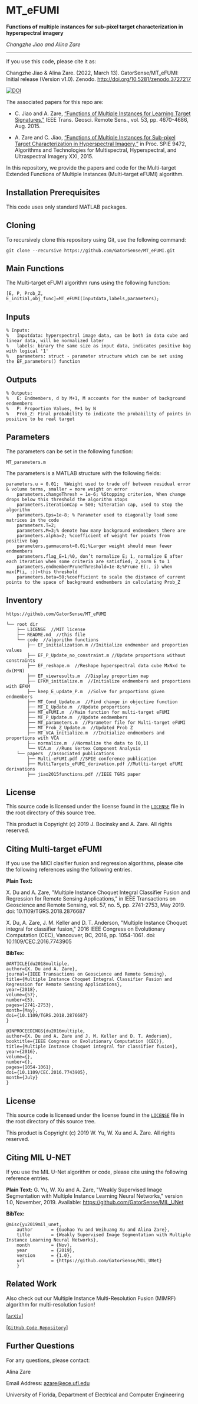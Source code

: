 # MT_eFUMI
**Functions of multiple instances for sub-pixel target characterization
in hyperspectral imagery**

_Changzhe Jiao and Alina Zare_

___

If you use this code, please cite it as:

Changzhe Jiao & Alina Zare. (2022, March 13). GatorSense/MT_eFUMI: Initial release (Version v1.0). Zenodo. http://doi.org/10.5281/zenodo.3727217 

[![DOI](https://zenodo.org/badge/126838417.svg)](https://zenodo.org/badge/latestdoi/126838417)

The associated papers for this repo are: 

- C. Jiao and A. Zare, [“Functions of Multiple Instances for Learning Target Signatures,”](https://faculty.eng.ufl.edu/machine-learning/2015/08/jiao2015functions/) IEEE Trans. Geosci. Remote Sens., vol. 53, pp. 4670-4686, Aug. 2015.

- A. Zare and C. Jiao, [“Functions of Multiple Instances for Sub-pixel Target Characterization in Hyperspectral Imagery,”](https://faculty.eng.ufl.edu/machine-learning/2015/05/zare2015functions/) in Proc. SPIE 9472, Algorithms and Technologies for Multispectral, Hyperspectral, and Ultraspectral Imagery XXI, 2015.

In this repository, we provide the papers and code for the Multi-target Extended Functions of Multiple Instances (Multi-target eFUMI) algorithm.

## Installation Prerequisites

This code uses only standard MATLAB packages.

## Cloning

To recursively clone this repository using Git, use the following command:

```
git clone --recursive https://github.com/GatorSense/MT_eFUMI.git
```

## Main Functions

The Multi-target eFUMI algorithm runs using the following function:

```[E, P, Prob_Z, E_initial,obj_func]=MT_eFUMI(Inputdata,labels,parameters);```


## Inputs

```
% Inputs:
%   Inputdata: hyperspectral image data, can be both in data cube and linear data, will be normalized later
%   labels: binary the same size as input data, indicates positive bag with logical '1'
%   parameters: struct - parameter structure which can be set using the EF_parameters() function
```

## Outputs
```
% Outputs:
%   E: Endmembers, d by M+1, M accounts for the number of background endmembers
%   P: Proportion Values, M+1 by N
%   Prob_Z: Final probability to indicate the probability of points in positive to be real target 
```

## Parameters
The parameters can be set in the following function:

```MT_parameters.m```

The parameters is a MATLAB structure with the following fields:
```
parameters.u = 0.01;  %Weight used to trade off between residual error & volume terms, smaller = more weight on error
    parameters.changeThresh = 1e-6; %Stopping criterion, When change drops below this threshold the algorithm stops
    parameters.iterationCap = 500; %Iteration cap, used to stop the algorithm
    parameters.Eps=1e-8; % Parameter used to diagonally load some matrices in the code
    parameters.T=2;
    parameters.M=3;% denote how many background endmembers there are
    parameters.alpha=2; %coefficient of weight for points from positive bag
    parameters.gammaconst=0.01;%Larger weight should mean fewer endmembers
    parameters.flag_E=1;%0, don’t normalize E; 1, normalize E after each iteration when some criteria are satisfied; 2,norm E to 1
    parameters.endmemberPruneThreshold=1e-8;%Prune E(:, i) when max(P(i, :))<this threshold
    parameters.beta=50;%coefficient to scale the distance of current points to the space of background endmembers in calculating Prob_Z 
```

## Inventory

```
https://github.com/GatorSense/MT_eFUMI

└── root dir
    ├── LICENSE  //MIT license
    ├── README.md  //this file
    └── code  //algorithm functions
        ├── EF_initialization.m //Initialize endmember and proportion values
        ├── EF_P_Update_no_constraint.m //Update proportions without constraints
        ├── EF_reshape.m  //Reshape hyperspectral data cube MxNxd to dx(M*N)
        ├── EF_viewresults.m  //Display proportion map
        ├── EFKM_initialize.m  //Initialize endmembers and proportions with EFKM
        ├── keep_E_update_P.m  //Solve for proportions given endmembers
        ├── MT_Cond_Update.m  //Find change in objective function
        ├── MT_E_Update.m  //Update proportions
        ├── MT_eFUMI.m  //Main function for multi-target eFUMI
        ├── MT_P_Update.m  //Update endmembers
        ├── MT_parameters.m  //Parameter file for Multi-target eFUMI
        ├── MT_Prob_Z_Update.m  //Updated Prob Z
        ├── MT_VCA_initialize.m  //Initialize endmembers and proportions with VCA
        ├── normalize.m  //Normalize the data to [0,1]
        └── VCA.m  //Runs Vertex Component Analysis
    └── papers  //associated publications
        ├── Multi-eFUMI.pdf //SPIE conference publication
        ├── MultiTargets_eFUMI_derivation.pdf //Mutlti-target eFUMI derivations
        ├── jiao2015functions.pdf //IEEE TGRS paper
```



## License

This source code is licensed under the license found in the [`LICENSE`](LICENSE) file in the root directory of this source tree.

This product is Copyright (c) 2019 J. Bocinsky and A. Zare. All rights reserved.

## <a name="Citing"></a>Citing Multi-target eFUMI

If you use the MICI clasifier fusion and regression algorithms, please cite the following references using the following entries.

**Plain Text:**

X. Du and A. Zare, "Multiple Instance Choquet Integral Classifier Fusion and Regression for Remote Sensing Applications," in IEEE Transactions on Geoscience and Remote Sensing, vol. 57, no. 5, pp. 2741-2753, May 2019. doi: 10.1109/TGRS.2018.2876687

X. Du, A. Zare, J. M. Keller and D. T. Anderson, "Multiple Instance Choquet integral for classifier fusion," 2016 IEEE Congress on Evolutionary Computation (CEC), Vancouver, BC, 2016, pp. 1054-1061. doi: 10.1109/CEC.2016.7743905

**BibTex:**
```
@ARTICLE{du2018multiple,
author={X. Du and A. Zare},
journal={IEEE Transactions on Geoscience and Remote Sensing},
title={Multiple Instance Choquet Integral Classifier Fusion and Regression for Remote Sensing Applications},
year={2018},
volume={57},
number={5},
pages={2741-2753}, 
month={May},
doi={10.1109/TGRS.2018.2876687}
}
```
```
@INPROCEEDINGS{du2016multiple,
author={X. Du and A. Zare and J. M. Keller and D. T. Anderson},
booktitle={IEEE Congress on Evolutionary Computation (CEC)},
title={Multiple Instance Choquet integral for classifier fusion},
year={2016},
volume={},
number={},
pages={1054-1061},
doi={10.1109/CEC.2016.7743905},
month={July}
}
```

## License

This source code is licensed under the license found in the [`LICENSE`](LICENSE) file in the root directory of this source tree.

This product is Copyright (c) 2019 W. Yu, W. Xu and A. Zare. All rights reserved.

## Citing MIL U-NET
If you use the MIL U-Net algorithm or code, please cite using the following reference entries.

__Plain Text:__
G. Yu, W. Xu and A. Zare, "Weakly Supervised Image Segmentation with Multiple Instance Learning Neural Networks," version 1.0, November, 2019.  Available: https://github.com/GatorSense/MIL_UNet

__BibTex:__
```
@misc{yu2019mil_unet,
    author       = {Guohao Yu and Weihuang Xu and Alina Zare},
    title        = {Weakly Supervised Image Segmentation with Multiple Instance Learning Neural Networks},
    month        = {Nov},
    year         = {2019},
    version      = {1.0},
    url          = {https://github.com/GatorSense/MIL_UNet}
    }
```



## Related Work

Also check out our Multiple Instance Multi-Resolution Fusion (MIMRF) algorithm for multi-resolution fusion!


[[`arXiv`](https://arxiv.org/abs/1805.00930)]

[[`GitHub Code Repository`](https://github.com/GatorSense/MIMRF)]

## Further Questions

For any questions, please contact:

Alina Zare

Email Address: azare@ece.ufl.edu

University of Florida, Department of Electrical and Computer Engineering



